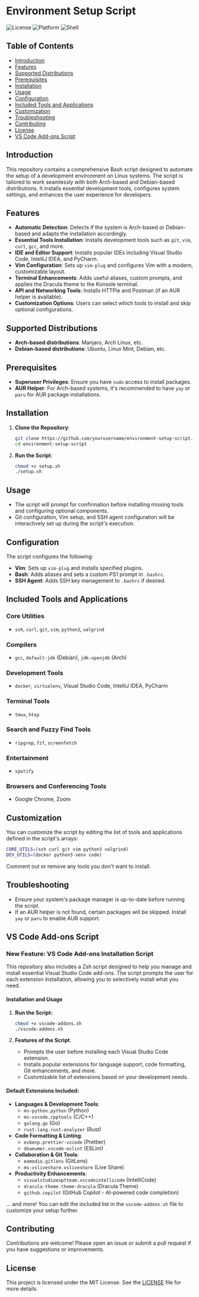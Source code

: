 
# Environment Setup Script

![License](https://img.shields.io/badge/License-MIT-blue.svg)
![Platform](https://img.shields.io/badge/Platform-Linux-blue.svg)
![Shell](https://img.shields.io/badge/Shell-Bash-blue.svg)

## Table of Contents

- [Introduction](#introduction)
- [Features](#features)
- [Supported Distributions](#supported-distributions)
- [Prerequisites](#prerequisites)
- [Installation](#installation)
- [Usage](#usage)
- [Configuration](#configuration)
- [Included Tools and Applications](#included-tools-and-applications)
- [Customization](#customization)
- [Troubleshooting](#troubleshooting)
- [Contributing](#contributing)
- [License](#license)
- [VS Code Add-ons Script](#vs-code-add-ons-script)

## Introduction

This repository contains a comprehensive Bash script designed to automate the setup of a development environment on Linux systems. The script is tailored to work seamlessly with both Arch-based and Debian-based distributions. It installs essential development tools, configures system settings, and enhances the user experience for developers.

## Features

- **Automatic Detection**: Detects if the system is Arch-based or Debian-based and adapts the installation accordingly.
- **Essential Tools Installation**: Installs development tools such as `git`, `vim`, `curl`, `gcc`, and more.
- **IDE and Editor Support**: Installs popular IDEs including Visual Studio Code, IntelliJ IDEA, and PyCharm.
- **Vim Configuration**: Sets up `vim-plug` and configures Vim with a modern, customizable layout.
- **Terminal Enhancements**: Adds useful aliases, custom prompts, and applies the Dracula theme to the Konsole terminal.
- **API and Networking Tools**: Installs HTTPie and Postman (if an AUR helper is available).
- **Customization Options**: Users can select which tools to install and skip optional configurations.

## Supported Distributions

- **Arch-based distributions**: Manjaro, Arch Linux, etc.
- **Debian-based distributions**: Ubuntu, Linux Mint, Debian, etc.

## Prerequisites

- **Superuser Privileges**: Ensure you have `sudo` access to install packages.
- **AUR Helper**: For Arch-based systems, it's recommended to have `yay` or `paru` for AUR package installations.

## Installation

1. **Clone the Repository**:

    ```bash
    git clone https://github.com/yourusername/environment-setup-script.git
    cd environment-setup-script
    ```

2. **Run the Script**:

    ```bash
    chmod +x setup.sh
    ./setup.sh
    ```

## Usage

- The script will prompt for confirmation before installing missing tools and configuring optional components.
- Git configuration, Vim setup, and SSH agent configuration will be interactively set up during the script's execution.

## Configuration

The script configures the following:

- **Vim**: Sets up `vim-plug` and installs specified plugins.
- **Bash**: Adds aliases and sets a custom PS1 prompt in `.bashrc`.
- **SSH Agent**: Adds SSH key management to `.bashrc` if desired.

## Included Tools and Applications

### Core Utilities
- `ssh`, `curl`, `git`, `vim`, `python3`, `valgrind`

### Compilers
- `gcc`, `default-jdk` (Debian), `jdk-openjdk` (Arch)

### Development Tools
- `docker`, `virtualenv`, Visual Studio Code, IntelliJ IDEA, PyCharm

### Terminal Tools
- `tmux`, `htop`

### Search and Fuzzy Find Tools
- `ripgrep`, `fzf`, `screenfetch`

### Entertainment
- `spotify`

### Browsers and Conferencing Tools
- Google Chrome, Zoom

## Customization

You can customize the script by editing the list of tools and applications defined in the script's arrays:

```bash
CORE_UTILS=(ssh curl git vim python3 valgrind)
DEV_UTILS=(docker python3-venv code)
```
Comment out or remove any tools you don't want to install.

## Troubleshooting

- Ensure your system's package manager is up-to-date before running the script.
- If an AUR helper is not found, certain packages will be skipped. Install `yay` or `paru` to enable AUR support.

## VS Code Add-ons Script

### New Feature: VS Code Add-ons Installation Script

This repository also includes a Zsh script designed to help you manage and install essential Visual Studio Code add-ons. The script prompts the user for each extension installation, allowing you to selectively install what you need.

#### Installation and Usage

1. **Run the Script:**

   ```bash
   chmod +x vscode-addons.sh
   ./vscode-addons.sh
   ```

2. **Features of the Script**:
   - Prompts the user before installing each Visual Studio Code extension.
   - Installs popular extensions for language support, code formatting, Git enhancements, and more.
   - Customizable list of extensions based on your development needs.

#### Default Extensions Included:

- **Languages & Development Tools**:
  - `ms-python.python` (Python)
  - `ms-vscode.cpptools` (C/C++)
  - `golang.go` (Go)
  - `rust-lang.rust-analyzer` (Rust)
- **Code Formatting & Linting**:
  - `esbenp.prettier-vscode` (Prettier)
  - `dbaeumer.vscode-eslint` (ESLint)
- **Collaboration & Git Tools**:
  - `eamodio.gitlens` (GitLens)
  - `ms-vsliveshare.vsliveshare` (Live Share)
- **Productivity Enhancements**:
  - `visualstudioexptteam.vscodeintellicode` (IntelliCode)
  - `dracula-theme.theme-dracula` (Dracula Theme)
  - `github.copilot` (GitHub Copilot - AI-powered code completion)
  
... and more! You can edit the included list in the `vscode-addons.sh` file to customize your setup further.

## Contributing

Contributions are welcome! Please open an issue or submit a pull request if you have suggestions or improvements.

## License

This project is licensed under the MIT License. See the [LICENSE](LICENSE) file for more details.
